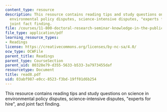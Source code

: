 ```yaml
---
content_type: resource
description: This resource contains reading tips and study questions on science in
  environmental policy disputes, science-intensive disputes, "experts for hire", and
  joint fact finding.
file: /courses/11-800-doctoral-research-seminar-knowledge-in-the-public-arena-spring-2007/03abf987e0cc8523f3bd19ff01d6b254_read8.pdf
file_type: application/pdf
learning_resource_types:
- Readings
license: https://creativecommons.org/licenses/by-nc-sa/4.0/
ocw_type: OCWFile
parent_title: Readings
parent_type: CourseSection
parent_uid: 80328e79-d355-5633-b533-3a7973455daf
resourcetype: Document
title: read8.pdf
uid: 03abf987-e0cc-8523-f3bd-19ff01d6b254
---
```

This resource contains reading tips and study questions on science in environmental policy disputes, science-intensive disputes, "experts for hire", and joint fact finding.